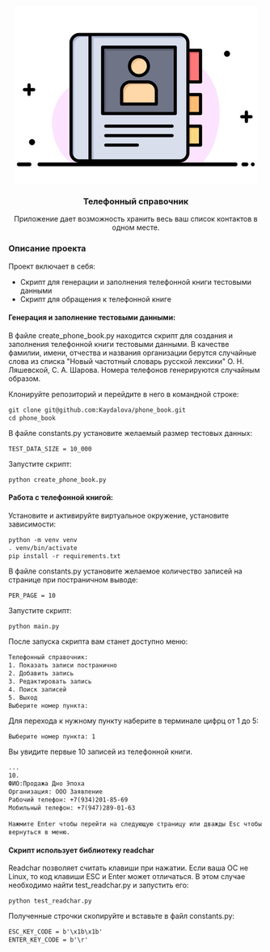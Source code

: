<div align="center">
 <img src="phonebook_s.jpg" alt="Logo">
<h3 >Телефонный справочник</h3>
Приложение дает возможность хранить весь ваш список контактов в одном месте.
</div>

### Описание проекта
Проект включает в себя:
- Скрипт для генерации и заполнения телефонной книги тестовыми данными
- Скрипт для обращения к телефонной книге

#### Генерация и заполнение тестовыми данными:
В файле create_phone_book.py находится скрипт для создания и заполнения телефонной книги тестовыми данными.
В качестве фамилии, имени, отчества и названия организации берутся случайные слова из списка "Новый частотный словарь русской лексики" О. Н. Ляшевской, С. А. Шарова.
Номера телефонов генерируются случайным образом.

Клонируйте репозиторий и перейдите в него в командной строке:

```
git clone git@github.com:Kaydalova/phone_book.git
cd phone_book
```

В файле constants.py установите желаемый размер тестовых данных:
```
TEST_DATA_SIZE = 10_000
```

Запустите скрипт:
```
python create_phone_book.py
```

#### Работа с телефонной книгой:


Установите и активируйте виртуальное окружение, установите зависимости:
```
python -m venv venv
. venv/bin/activate
pip install -r requirements.txt
```
В файле constants.py установите желаемое количество записей на странице при постраничном выводе:
```
PER_PAGE = 10
```

Запустите скрипт:
```
python main.py
```

После запуска скрипта вам станет доступно меню:
```
Телефонный справочник:
1. Показать записи постранично
2. Добавить запись
3. Редактировать запись
4. Поиск записей
5. Выход
Выберите номер пункта: 
```

Для перехода к нужному пункту наберите в терминале цифрц от 1 до 5:
```
Выберите номер пункта: 1
```

Вы увидите первые 10 записей из телефонной книги.
```
...
10.
ФИО:Продажа Дно Эпоха
Организация: ООО Заявление
Рабочий телефон: +7(934)201-85-69
Мобильный телефон: +7(947)289-01-63

Нажмите Enter чтобы перейти на следующую страницу или дважды Esc чтобы вернуться в меню.
```

#### Скрипт использует библиотеку readchar
Readchar позволяет считать клавиши при нажатии. Если ваша ОС не Linux, то код клавиши ESC и Enter может отличаться.
В этом случае необходимо найти test_readchar.py и запустить его:
```
python test_readchar.py
```

Полученные строчки скопируйте и вставьте в файл constants.py:
```
ESC_KEY_CODE = b'\x1b\x1b'
ENTER_KEY_CODE = b'\r'
```




